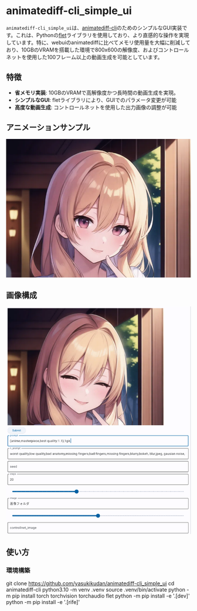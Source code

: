 # animatediff-cli_simple_ui

`animatediff-cli_simple_ui`は、[animatediff-cli](https://github.com/neggles/animatediff-cli)のためのシンプルなGUI実装です。これは、Pythonの[flet](https://flet.dev/)ライブラリを使用しており、より直感的な操作を実現しています。特に、webuiのanimatediffに比べてメモリ使用量を大幅に削減しており、10GBのVRAMを搭載した環境で800x600の解像度、およびコントロールネットを使用した100フレーム以上の動画生成を可能としています。

## 特徴

- **省メモリ実装**: 10GBのVRAMで高解像度かつ長時間の動画生成を実現。
- **シンプルなGUI**: fletライブラリにより、GUIでのパラメータ変更が可能
- **高度な動画生成**: コントロールネットを使用した出力画像の調整が可能

## アニメーションサンプル
![サンプル](https://raw.githubusercontent.com/yasukikudan/animatediff-cli_simple_ui/main/generate_anime_sample.webp)

## 画像構成
![サンプル](https://raw.githubusercontent.com/yasukikudan/animatediff-cli_simple_ui/main/simpe_ui_image.png)

## 使い方

### 環境構築

git clone https://github.com/yasukikudan/animatediff-cli_simple_ui
cd animatediff-cli
python3.10 -m venv .venv
source .venv/bin/activate
python -m pip install torch torchvision torchaudio flet
python -m pip install -e '.[dev]'
python -m pip install -e '.[rife]'



